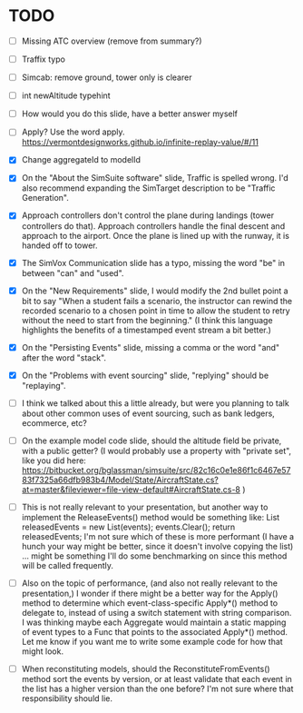 # TODO

- [ ] Missing ATC overview (remove from summary?)
- [ ] Traffix typo
- [ ] Simcab: remove ground, tower only is clearer
- [ ] int newAltitude typehint
- [ ] How would you do this slide, have a better answer myself
- [ ] Apply? Use the word apply.  https://vermontdesignworks.github.io/infinite-replay-value/#/11
- [X] Change aggregateId to modelId
- [X] On the "About the SimSuite software" slide, Traffic is spelled wrong. I'd also recommend expanding the SimTarget description to be "Traffic Generation".
- [X] Approach controllers don't control the plane during landings (tower controllers do that). Approach controllers handle the final descent and approach to the airport. Once the plane is lined up with the runway, it is handed off to tower.
- [X] The SimVox Communication slide has a typo, missing the word "be" in between "can" and "used".
- [X] On the "New Requirements" slide, I would modify the 2nd bullet point a bit to say "When a student fails a scenario, the instructor can rewind the recorded scenario to a chosen point in time to allow the student to retry without the need to start from the beginning." (I think this language highlights the benefits of a timestamped event stream a bit better.)
- [X] On the "Persisting Events" slide, missing a comma or the word "and" after the word "stack".
- [X] On the "Problems with event sourcing" slide, "replying" should be "replaying".
- [ ] I think we talked about this a little already, but were you planning to talk about other common uses of event sourcing, such as bank ledgers, ecommerce, etc?

- [ ] On the example model code slide, should the altitude field be private, with a public getter? (I would probably use a property with "private set", like you did here: https://bitbucket.org/bglassman/simsuite/src/82c16c0e1e86f1c6467e5783f7325a66dfb983b4/Model/State/AircraftState.cs?at=master&fileviewer=file-view-default#AircraftState.cs-8 )
- [ ] This is not really relevant to your presentation, but another way to implement the ReleaseEvents() method would be something like:
    List<ModelChangedEvent> releasedEvents = new List<ModelChangedEvent>(events);
    events.Clear();
    return releasedEvents;
    I'm not sure which of these is more performant (I have a hunch your way might be better, since it doesn't involve copying the list) ... might be something I'll do some benchmarking on since this method will be called frequently.
- [ ] Also on the topic of performance, (and also not really relevant to the presentation,) I wonder if there might be a better way for the Apply() method to determine which event-class-specific Apply*() method to delegate to, instead of using a switch statement with string comparison. I was thinking maybe each Aggregate would maintain a static mapping of event types to a Func<T> that points to the associated Apply*() method. Let me know if you want me to write some example code for how that might look.
- [ ] When reconstituting models, should the ReconstituteFromEvents() method sort the events by version, or at least validate that each event in the list has a higher version than the one before? I'm not sure where that responsibility should lie.
